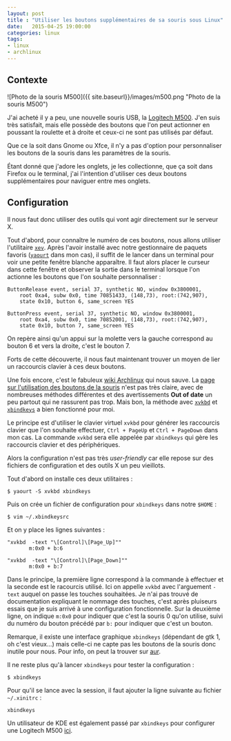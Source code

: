 ```yaml
---
layout: post
title : "Utiliser les boutons supplémentaires de sa souris sous Linux"
date:   2015-04-25 19:00:00
categories: linux
tags:
- linux
- archlinux
---
```


## Contexte

![Photo de la souris M500]({{ site.baseurl}}/images/m500.png "Photo de la souris M500")

J'ai acheté il y a peu, une nouvelle souris USB, la [Logitech M500](http://www.logitech.fr/fr-fr/product/corded-mouse-m500). J'en suis très satisfait, mais elle possède des boutons que l'on peut actionner en poussant la roulette et à droite et ceux-ci ne sont pas utilisés par défaut.

Que ce la soit dans Gnome ou Xfce, il n'y a pas d'option pour personnaliser les boutons de la souris dans les paramètres de la souris.

Étant donné que j'adore les onglets, je les collectionne, que ça soit dans Firefox ou le terminal, j'ai l'intention d'utiliser ces deux boutons supplémentaires pour naviguer entre mes onglets.

## Configuration
Il nous faut donc utiliser des outils qui vont agir directement sur le serveur X.

Tout d'abord, pour connaître le numéro de ces boutons, nous allons utiliser l'utilitaire [`xev`](http://www.xfree86.org/current/xev.1.html). Après l'avoir installé avec notre gestionnaire de paquets favoris ([`yaourt`](https://wiki.archlinux.fr/Yaourt) dans mon cas), il suffit de le lancer dans un terminal pour voir une petite fenêtre blanche apparaître. Il faut alors placer le curseur dans cette fenêtre et observer la sortie dans le terminal lorsque l'on actionne les boutons que l'on souhaite personnaliser :

    ButtonRelease event, serial 37, synthetic NO, window 0x3800001,
        root 0xa4, subw 0x0, time 70851433, (148,73), root:(742,907),
        state 0x10, button 6, same_screen YES

    ButtonPress event, serial 37, synthetic NO, window 0x3800001,
        root 0xa4, subw 0x0, time 70852001, (148,73), root:(742,907),
        state 0x10, button 7, same_screen YES

On repère ainsi qu'un appui sur la molette vers la gauche correspond au bouton 6 et vers la droite, c'est le bouton 7.

Forts de cette découverte, il nous faut maintenant trouver un moyen de lier un raccourcis clavier à ces deux boutons.

Une fois encore, c'est le fabuleux [wiki Archlinux](https://wiki.archlinux.org/index.php/All_Mouse_Buttons_Working#xvkbd_and_xbindkeys) qui nous sauve. La [page sur l'utilisation des boutons de la souris](https://wiki.archlinux.org/index.php/All_Mouse_Buttons_Working#xvkbd_and_xbindkeys) n'est pas très claire, avec de nombreuses méthodes différentes et des avertissements **Out of date** un peu partout qui ne rassurent pas trop. Mais bon, la méthode avec [`xvkbd`](http://homepage3.nifty.com/tsato/xvkbd/) et [`xbindkeys`](http://www.nongnu.org/xbindkeys/xbindkeys.html) a bien fonctionné pour moi.

Le principe est d'utiliser le clavier virtuel `xvkbd` pour générer les raccourcis clavier que l'on souhaite effectuer, `Ctrl + PageUp` et `Ctrl + PageDown` dans mon cas. La commande `xvkbd` sera elle appelée par `xbindkeys` qui gère les raccourcis clavier et des périphériques.

Alors la configuration n'est pas très *user-friendly* car elle repose sur des fichiers de configuration et des outils X un peu vieillots.

Tout d'abord on installe ces deux utilitaires :

    $ yaourt -S xvkbd xbindkeys

Puis on crée un fichier de configuration pour `xbindkeys` dans notre `$HOME` :

    $ vim ~/.xbindkeysrc

Et on y place les lignes suivantes :

    "xvkbd  -text "\[Control]\[Page_Up]""
           m:0x0 + b:6

    "xvkbd  -text "\[Control]\[Page_Down]""
           m:0x0 + b:7

Dans le principe, la première ligne correspond à la commande à effectuer et la seconde est le racourcis utilisé. Ici on appelle `xvkbd` avec l'arguement `-text` auquel on passe les touches souhaitées. Je n'ai pas trouvé de documentation expliquant le nommage des touches, c'est après pluiseurs essais que je suis arrivé à une configuration fonctionnelle. Sur la deuxième ligne, on indique `m:0x0` pour indiquer que c'est la souris 0 qu'on utilise, suivi du numéro du bouton précédé par `b:` pour indiquer que c'est un bouton.

Remarque, il existe une interface graphique `xbindkeys` (dépendant de gtk 1, oh c'est vieux...) mais celle-ci ne capte pas les boutons de la souris donc inutile pour nous. Pour info, on peut la trouver sur [aur](https://aur.archlinux.org/packages/xbindkeys_config).

Il ne reste plus qu'à lancer `xbindkeys` pour tester la configuration :

    $ xbindkeys

Pour qu'il se lance avec la session, il faut ajouter la ligne suivante au fichier `~/.xinitrc` :

    xbindkeys

Un utilisateur de KDE est également passé par `xbindkeys` pour configurer une Logitech M500 [ici](http://blog.hanschen.org/2009/10/13/mouse-shortcuts-with-xbindkeys/).
